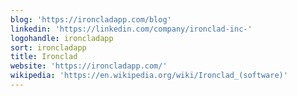 ```yaml
---
blog: 'https://ironcladapp.com/blog'
linkedin: 'https://linkedin.com/company/ironclad-inc-'
logohandle: ironcladapp
sort: ironcladapp
title: Ironclad
website: 'https://ironcladapp.com/'
wikipedia: 'https://en.wikipedia.org/wiki/Ironclad_(software)'
---
```

